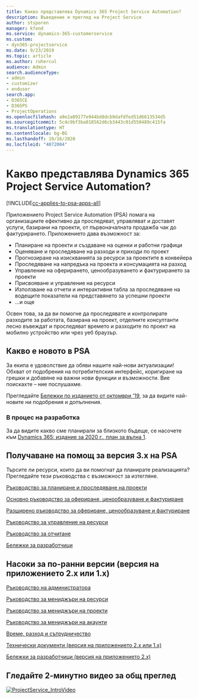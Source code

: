 ```yaml
---
title: Какво представлява Dynamics 365 Project Service Automation?
description: Въведение и преглед на Project Service
author: stsporen
manager: kfend
ms.service: dynamics-365-customerservice
ms.custom:
- dyn365-projectservice
ms.date: 9/23/2019
ms.topic: article
ms.author: ruhercul
audience: Admin
search.audienceType:
- admin
- customizer
- enduser
search.app:
- D365CE
- D365PS
- ProjectOperations
ms.openlocfilehash: a9e2a09177e944bd8dcb9dafdfed51d6613534d5
ms.sourcegitcommit: 5c4c9bf3ba018562d6cb3443c01d550489c415fa
ms.translationtype: HT
ms.contentlocale: bg-BG
ms.lasthandoff: 10/16/2020
ms.locfileid: "4072004"
---
```

# <a name="what-is-dynamics-365-project-service-automation"></a>Какво представлява Dynamics 365 Project Service Automation?

[!INCLUDE[cc-applies-to-psa-apps-all](../includes/cc-applies-to-psa-apps-all.md)]

Приложението Project Service Automation (PSA) помага на организациите ефективно да проследяват, управляват и доставят услуги, базирани на проекти, от първоначалната продажба чак до фактурирането. Приложението дава възможност за:

- Планиране на проекти и създаване на оценки и работни графици
- Оценяване и проследяване на разходи и приходи по проект
- Прогнозиране на изискванията за ресурси за проектите в конвейера
- Проследяване на напредъка на проекта и консумацията на разход
- Управление на оферирането, ценообразуването и фактурирането за проекти
- Присвояване и управление на ресурси
- Използване на отчети и интерактивни табла за проследяване на водещите показатели на представянето за успешни проекти
- …и още

Освен това, за да ви помогне да проследявате и контролирате разходите за работата, базирана на проект, отделните консултанти лесно въвеждат и проследяват времето и разходите по проект на мобилно устройство или чрез уеб браузър.

## <a name="whats-new-in-psa"></a>Какво е новото в PSA
За екипа е удоволствие да обяви нашите най-нови актуализации! Обхват от подобрения на потребителския интерфейс, коригиране на грешки и добавяне на важни нови функции и възможности. Вие поискахте – ние послушахме.

Прегледайте [Бележки по изданието от октомври '19](https://docs.microsoft.com/dynamics365-release-plan/2019wave2/index), за да видите най-новите ни подобрения и допълнения.

### <a name="in-development"></a>В процес на разработка
За да видите какво сме планирали за близкото бъдеще, се насочете към [Dynamics 365: издание за 2020 г., план за вълна 1](https://docs.microsoft.com/dynamics365-release-plan/2020wave1/index).

## <a name="get-help-with-psa-version-3x"></a>Получаване на помощ за версия 3.x на PSA
Търсите ли ресурси, които да ви помогнат да планирате реализацията? Прегледайте тези ръководства с възможност за изтегляне.

 [Ръководство за планиране и проследяване на проекти](../psa/implementation-guides/project-planning-tracking.md)

 [Основно ръководство за офериране, ценообразуване и фактуриране](../psa/implementation-guides/begin-quoting-pricing-billing.md)

 [Разширено ръководство за офериране, ценообразуване и фактуриране](../psa/implementation-guides/adv-quoting-pricing-billing.md)

 [Ръководство за управление на ресурси](../psa/implementation-guides/resource-management-guide.md)

 [Ръководство за отчитане](../psa/implementation-guides/reporting-guide.md)

 [Бележки за разработчици](../psa/developer-guides/overview-dev-notes-v3.x.md)

## <a name="guidance-for-earlier-versions-app-version-2x-or-1x"></a>Насоки за по-ранни версии (версия на приложението 2.x или 1.x)
 [Ръководство на администратора](../psa/admin-guide.md)

 [Ръководство за мениджъри на ресурси](../psa/resource-manager-guide.md)

 [Ръководство за мениджъри на проекти](../psa/project-manager-guide.md)

 [Ръководство за мениджъри на акаунти](../psa/account-manager-guide.md)

 [Време, разход и сътрудничество](../psa/time-expense-collaboration-guide.md)

 [Технически документи (версия на приложението 2.x или 1.x)](../psa/white-papers.md)

 [Бележки за разработчици (версия на приложението 2.x)](../psa/developer-guides/add-custom-qoi-forms-v2.x.md)

 ## <a name="watch-a-2-minute-overview-video"></a>Гледайте 2-минутно видео за общ преглед
 <a name="heroArea"></a> [![ProjectService_IntroVideo](../psa/media/project-service-intro-video.png "ProjectService_IntroVideo")](https://go.microsoft.com/fwlink/p/?LinkId=799457)


